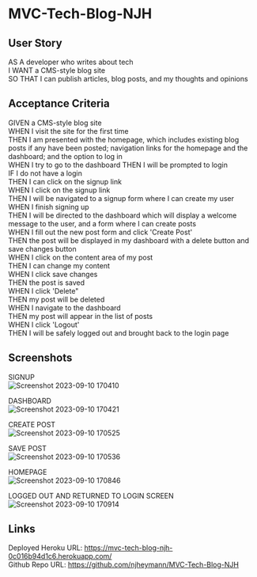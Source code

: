 # MVC-Tech-Blog-NJH

## User Story

AS A developer who writes about tech  
I WANT a CMS-style blog site  
SO THAT I can publish articles, blog posts, and my thoughts and opinions  

## Acceptance Criteria

GIVEN a CMS-style blog site  
WHEN I visit the site for the first time  
THEN I am presented with the homepage, which includes existing blog posts if any have been posted; navigation links for the homepage and the dashboard; and the option to log in  
WHEN I try to go to the dashboard
THEN I will be prompted to login  
IF I do not have a login  
THEN I can click on the signup link  
WHEN I click on the signup link  
THEN I will be navigated to a signup form where I can create my user  
WHEN I finish signing up  
THEN I will be directed to the dashboard which will display a welcome message to the user, and a form where I can create posts  
WHEN I fill out the new post form and click 'Create Post'  
THEN the post will be displayed in my dashboard with a delete button and save changes button  
WHEN I click on the content area of my post  
THEN I can change my content  
WHEN I click save changes  
THEN the post is saved  
WHEN I click 'Delete"  
THEN my post will be deleted  
WHEN I navigate to the dashboard  
THEN my post will appear in the list of posts  
WHEN I click 'Logout'  
THEN I will be safely logged out and brought back to the login page

## Screenshots
SIGNUP  
![Screenshot 2023-09-10 170410](https://github.com/njheymann/MVC-Tech-Blog-NJH/assets/125000756/a16d2807-b79d-43a2-b5dc-446bce5d24d1)

DASHBOARD  
![Screenshot 2023-09-10 170421](https://github.com/njheymann/MVC-Tech-Blog-NJH/assets/125000756/24e4c63f-8982-493c-8259-e87f69ba8bce)

CREATE POST  
![Screenshot 2023-09-10 170525](https://github.com/njheymann/MVC-Tech-Blog-NJH/assets/125000756/a235a61f-3e23-4805-a358-ea1c94ba2b81)

SAVE POST  
![Screenshot 2023-09-10 170536](https://github.com/njheymann/MVC-Tech-Blog-NJH/assets/125000756/389178f9-db1c-4c92-919f-9298f5f077cf)

HOMEPAGE  
![Screenshot 2023-09-10 170846](https://github.com/njheymann/MVC-Tech-Blog-NJH/assets/125000756/f62b095f-1e81-46fa-ab10-dd40e12d8509)

LOGGED OUT AND RETURNED TO LOGIN SCREEN  
![Screenshot 2023-09-10 170914](https://github.com/njheymann/MVC-Tech-Blog-NJH/assets/125000756/cc8f44bd-38c2-4fe6-a644-1a5027a315d0)


## Links

Deployed Heroku URL: https://mvc-tech-blog-njh-0c016b94d1c6.herokuapp.com/  
Github Repo URL: https://github.com/njheymann/MVC-Tech-Blog-NJH

